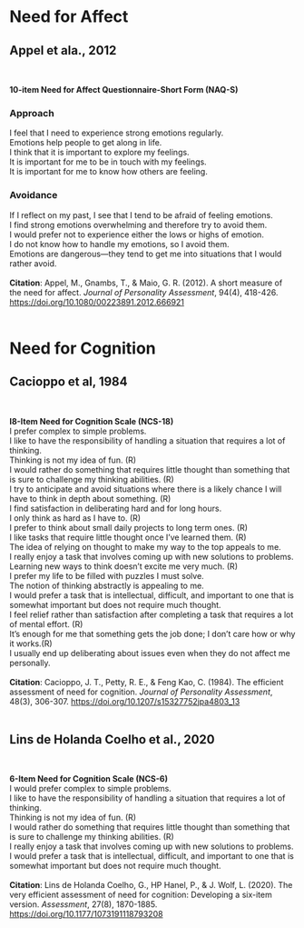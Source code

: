 # Need for Affect
## Appel et ala., 2012 <br />
<br />

**10-item Need for Affect Questionnaire-Short Form (NAQ-S)** <br />
### Approach <br />
I feel that I need to experience strong emotions regularly. <br />
Emotions help people to get along in life. <br />
I think that it is important to explore my feelings. <br />
It is important for me to be in touch with my feelings. <br />
It is important for me to know how others are feeling. <br />
### Avoidance <br />
If I reflect on my past, I see that I tend to be afraid of feeling emotions. <br />
I find strong emotions overwhelming and therefore try to avoid them. <br />
I would prefer not to experience either the lows or highs of emotion. <br />
I do not know how to handle my emotions, so I avoid them. <br />
Emotions are dangerous—they tend to get me into situations that I would rather avoid. <br />
<br />
**Citation**: Appel, M., Gnambs, T., & Maio, G. R. (2012). A short measure of the need for affect. _Journal of Personality Assessment_, 94(4), 418-426. https://doi.org/10.1080/00223891.2012.666921 <br />
<br />
 
# Need for Cognition
## Cacioppo et al, 1984 <br />
<br />

**I8-Item Need for Cognition Scale (NCS-18)** <br />
I prefer complex to simple problems. <br />
I like to have the responsibility of handling a situation that requires a lot of thinking. <br />
Thinking is not my idea of fun. (R) <br />
I would rather do something that requires little thought than something that is sure to challenge my thinking abilities. (R) <br />
I try to anticipate and avoid situations where there is a likely chance I will have to think in depth about something. (R) <br />
I find satisfaction in deliberating hard and for long hours. <br />
I only think as hard as I have to. (R) <br />
I prefer to think about small daily projects to long term ones. (R) <br />
I like tasks that require little thought once I’ve learned them. (R) <br />
The idea of relying on thought to make my way to the top appeals to me. <br />
I really enjoy a task that involves coming up with new solutions to problems. <br />
Learning new ways to think doesn’t excite me very much. (R) <br />
I prefer my life to be filled with puzzles I must solve. <br />
The notion of thinking abstractly is appealing to me. <br />
I would prefer a task that is intellectual, difficult, and important to one that is somewhat important but does not require much thought. <br />
I feel relief rather than satisfaction after completing a task that requires a lot of mental effort. (R) <br />
It’s enough for me that something gets the job done; I don’t care how or why it works.(R) <br />
I usually end up deliberating about issues even when they do not affect me personally. <br />
<br />
**Citation**: Cacioppo, J. T., Petty, R. E., & Feng Kao, C. (1984). The efficient assessment of need for cognition. _Journal of Personality Assessment_, 48(3), 306-307. https://doi.org/10.1207/s15327752jpa4803_13 <br />
<br />

## Lins de Holanda Coelho et al., 2020 <br />
<br />

**6-Item Need for Cognition Scale (NCS-6)** <br />
I would prefer complex to simple problems. <br />
I like to have the responsibility of handling a situation that requires a lot of thinking. <br />
Thinking is not my idea of fun. (R) <br />
I would rather do something that requires little thought than something that is sure to challenge my thinking abilities. (R) <br />
I really enjoy a task that involves coming up with new solutions to problems. <br />
I would prefer a task that is intellectual, difficult, and important to one that is somewhat important but does not require much thought. <br />
<br />
**Citation**: Lins de Holanda Coelho, G., HP Hanel, P., & J. Wolf, L. (2020). The very efficient assessment of need for cognition: Developing a six-item version. _Assessment_, 27(8), 1870-1885. https://doi.org/10.1177/1073191118793208 <br />
<br />

 
